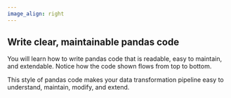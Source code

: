 ```yaml
---
image_align: right
---
```


## Write clear, maintainable pandas code

You will learn how to write pandas code that is readable, easy to maintain, and extendable.
Notice how the code shown flows from top to bottom.

This style of pandas code makes your data transformation pipeline easy to understand, maintain, modify, and extend.
